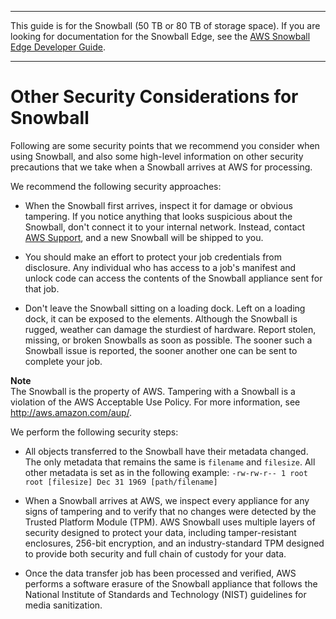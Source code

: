 --------

This guide is for the Snowball \(50 TB or 80 TB of storage space\)\. If you are looking for documentation for the Snowball Edge, see the [AWS Snowball Edge Developer Guide](http://docs.aws.amazon.com/snowball/latest/developer-guide/whatisedge.html)\.

--------

# Other Security Considerations for Snowball<a name="security-considerations"></a>

Following are some security points that we recommend you consider when using Snowball, and also some high\-level information on other security precautions that we take when a Snowball arrives at AWS for processing\.

We recommend the following security approaches:

+ When the Snowball first arrives, inspect it for damage or obvious tampering\. If you notice anything that looks suspicious about the Snowball, don't connect it to your internal network\. Instead, contact [AWS Support](https://aws.amazon.com/premiumsupport/), and a new Snowball will be shipped to you\.

+ You should make an effort to protect your job credentials from disclosure\. Any individual who has access to a job's manifest and unlock code can access the contents of the Snowball appliance sent for that job\.

+ Don't leave the Snowball sitting on a loading dock\. Left on a loading dock, it can be exposed to the elements\. Although the Snowball is rugged, weather can damage the sturdiest of hardware\. Report stolen, missing, or broken Snowballs as soon as possible\. The sooner such a Snowball issue is reported, the sooner another one can be sent to complete your job\.

**Note**  
The Snowball is the property of AWS\. Tampering with a Snowball is a violation of the AWS Acceptable Use Policy\. For more information, see [http://aws\.amazon\.com/aup/](http://aws.amazon.com/aup/)\.

We perform the following security steps:

+ All objects transferred to the Snowball have their metadata changed\. The only metadata that remains the same is `filename` and `filesize`\. All other metadata is set as in the following example: `-rw-rw-r-- 1 root root [filesize] Dec 31 1969 [path/filename]`

+ When a Snowball arrives at AWS, we inspect every appliance for any signs of tampering and to verify that no changes were detected by the Trusted Platform Module \(TPM\)\. AWS Snowball uses multiple layers of security designed to protect your data, including tamper\-resistant enclosures, 256\-bit encryption, and an industry\-standard TPM designed to provide both security and full chain of custody for your data\. 

+ Once the data transfer job has been processed and verified, AWS performs a software erasure of the Snowball appliance that follows the National Institute of Standards and Technology \(NIST\) guidelines for media sanitization\.